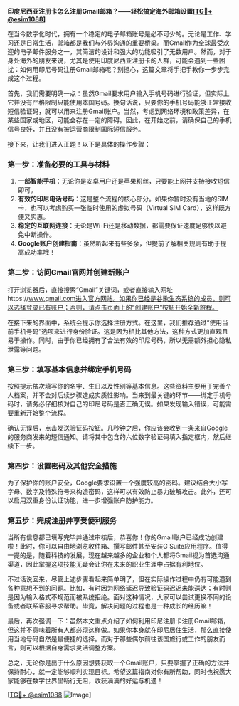 **印度尼西亚注册卡怎么注册Gmail邮箱？——轻松搞定海外邮箱设置[[TG💪+ @esim1088](https://t.me/s/esim1088)]**

在当今数字化时代，拥有一个稳定的电子邮箱账号是必不可少的。无论是工作、学习还是日常生活，邮箱都是我们与外界沟通的重要桥梁。而Gmail作为全球最受欢迎的电子邮件服务之一，其简洁的设计和强大的功能吸引了无数用户。然而，对于身处海外的朋友来说，尤其是使用印度尼西亚注册卡的人群，可能会遇到一些困扰：如何用印尼号码注册Gmail邮箱呢？别担心，这篇文章将手把手教你一步步完成这个过程。

首先，我们需要明确一点：虽然Gmail要求用户输入手机号码进行验证，但实际上它并没有严格限制只能使用本国号码。换句话说，只要你的手机号码能够正常接收短信验证码，就可以用来注册Gmail账户。当然，考虑到网络环境和政策差异，在某些国家或地区，可能会存在一定的障碍。因此，在开始之前，请确保自己的手机信号良好，并且没有被运营商限制国际短信服务。

接下来，让我们进入正题！以下是具体的操作步骤：

### 第一步：准备必要的工具与材料
1. **一部智能手机**：无论你是安卓用户还是苹果粉丝，只要能上网并支持接收短信即可。
2. **有效的印尼电话号码**：这是整个流程的核心部分。如果你暂时没有当地的SIM卡，也可以考虑购买一张临时使用的虚拟号码（Virtual SIM Card），这样既方便又实惠。
3. **稳定的互联网连接**：无论是Wi-Fi还是移动数据，都需要保证速度足够快以避免中断操作。
4. **Google账户创建指南**：虽然听起来有些多余，但提前了解相关规则有助于提高成功率哦！

### 第二步：访问Gmail官网并创建新账户
打开浏览器后，直接搜索“Gmail”关键词，或者直接输入网址https://www.gmail.com进入官方网站。如果你已经是谷歌生态系统的成员，则可以选择登录已有账户；否则，请点击页面上的“创建账户”按钮开始全新旅程。

在接下来的界面中，系统会提示你选择注册方式。在这里，我们推荐通过“使用当前手机号码”选项来进行身份验证。这是因为相比其他方法，这种方式更加直观且易于操作。同时，由于你已经拥有了合法有效的印尼号码，所以无需额外担心隐私泄露等问题。

### 第三步：填写基本信息并绑定手机号码
按照提示依次填写你的名字、生日以及性别等基本信息。这些资料主要用于完善个人档案，并不会对后续步骤造成实质性影响。当来到最关键的环节——绑定手机号码时，请务必仔细核对自己的印尼号码是否正确无误。如果发现输入错误，可能需要重新开始整个流程。

确认无误后，点击发送验证码按钮。几秒钟之后，你应该会收到一条来自Google的服务商发来的短信通知。请将其中包含的六位数字验证码填入指定框内，然后继续下一步。

### 第四步：设置密码及其他安全措施
为了保护你的账户安全，Google要求设置一个强度较高的密码。建议结合大小写字母、数字及特殊符号来构造密码，这样可以有效防止暴力破解攻击。此外，还可以启用双重身份认证功能，进一步增强账户防护能力。

### 第五步：完成注册并享受便利服务
当所有信息都已填写完毕并通过审核后，恭喜你！你的Gmail账户已经成功创建啦！此时，你可以自由地浏览收件箱、撰写邮件甚至安装G Suite应用程序。值得一提的是，随着科技的发展，现在越来越多的企业和个人都将Gmail视为首选沟通渠道，因此掌握这项技能无疑会让你在未来的职业生涯中占据有利地位。

不过话说回来，尽管上述步骤看起来简单明了，但在实际操作过程中仍有可能遇到各种意想不到的问题。比如，有时因为网络延迟导致验证码迟迟未能送达；有时则是因为输入格式不规范而被系统拒绝。面对这种情况，大家可以尝试更换不同的设备或者联系客服寻求帮助。毕竟，解决问题的过程也是一种成长的经历嘛！

最后，再次强调一下：虽然本文重点介绍了如何利用印尼注册卡注册Gmail邮箱，但这并不意味着所有人都必须这样做。如果你本身就在印尼居住生活，那么直接使用当地号码自然是最便捷的选择。而对于那些偶尔前往该国旅行或工作的朋友而言，则可以根据自身需求灵活调整方案。

总之，无论你是出于什么原因想要获取一个Gmail账户，只要掌握了正确的方法并保持耐心，就一定能够顺利实现目标。希望这篇指南对你有所帮助，同时也祝愿大家能够在数字世界里畅行无阻，收获满满的好运与机遇！

[[TG💪+ @esim1088](https://t.me/s/esim1088) ![Image](https://i.postimg.cc/4NQfJmqS/Snipaste-2025-05-13-00-14-12.png)]